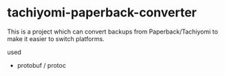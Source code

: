 # tachiyomi-paperback-converter

This is a project which can convert backups from Paperback/Tachiyomi to make it easier to switch platforms.

used

- protobuf / protoc
